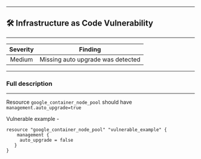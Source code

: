 

---
## 🛠️ Infrastructure as Code Vulnerability

---
| Severity                | Finding                  |
| :---------------------: | :-----------------------------------: |
| Medium | Missing auto upgrade was detected |

---
### Full description

---
Resource `google_container_node_pool` should have `management.auto_upgrade=true`

Vulnerable example - 
```
resource "google_container_node_pool" "vulnerable_example" {
    management {
     auto_upgrade = false
   }
}
```
